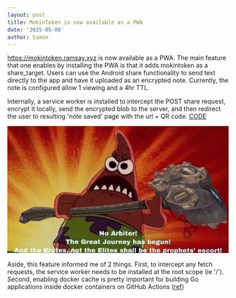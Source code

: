 ```yaml
---
layout: post
title: MokinToken is now available as a PWA
date: '2025-05-09'
author: Simon
---
```


https://mokintoken.ramsay.xyz is now available as a PWA. The main feature that one enables by installing the PWA is that it adds mokintoken as a share_target. Users can use the Android share functionality to send text directly to the app and have it uploaded as an encrypted note.
Currently, the note is configured allow 1 viewing and a 4hr TTL.

Internally, a service worker is installed to intercept the POST share request, encrypt it locally, send the encrypted blob to the server, and then redirect the user to resulting 'note saved' page with the url + QR code.
[CODE](https://github.com/nexus-uw/mokintoken/blob/master/resources/js/service-worker.js)

![pwa icon](/assets/1721474985945.jpeg)

Aside, this feature informed me of 2 things. First, to intercept any fetch requests, the service worker needs to be installed at the root scope (ie '/'). Second, enabling docker cache is pretty important for building Go applications inside docker containers on GitHub Actions ([ref](https://github.com/nexus-uw/mokintoken/blob/master/.github/workflows/image.yml#L24-L42))
